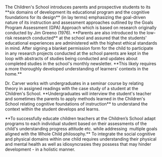 <p><span style=font-weight: 400;>The Children's School introduces parents and prospective students to its </span>**six domains of development its educational program and the cognitive foundations for its design**<span style=font-weight: 400;> (in lay terms) emphasizing the goal-driven nature of its instruction and assessment approaches outlined by the </span><span style=font-weight: 400;>Goals Program Assessment (GPA) Approach</span><span style=font-weight: 400;> which is based on research originally conducted by Jim Greeno (1976). </span>**Parents are also introduced to the low-risk research conducted**<span style=font-weight: 400;> at the school and assured that the students' educational experiences are administered with the highest ethical standards in mind. After signing a blanket permission form for the child to participate in any research projects conducted at the school parents are kept in the loop with abstracts of studies being conducted and updates about completed studies in the school's monthly newsletter. </span>**This likely requires a more thoroughly developed understanding of learners’ contexts in the home.**</p>

<p><span style=font-weight: 400;>Dr. Carver works with undergraduates in a seminar course by relating theory in assigned readings with the case study of a student at the Children's School. </span>**Undergraduates will interview the student's teacher and sometimes the parents to apply methods learned in the Children's School relating cognitive foundations of instruction**<span style=font-weight: 400;> to understand the context within the student develops and learns.</span></p>

<p>**To successfully educate children teachers at the Children’s School adapt programs to each individual student based on their assessments of the child's understanding progress attitude etc. while addressing  multiple goals aligned with the Whole Child philosophy.**<span style=font-weight: 400;> To integrate the social cognitive and physical domains within one child requires understanding their physical and mental health as well as idiosyncrasies they possess that may hinder development - in a holistic manner.</span></p>